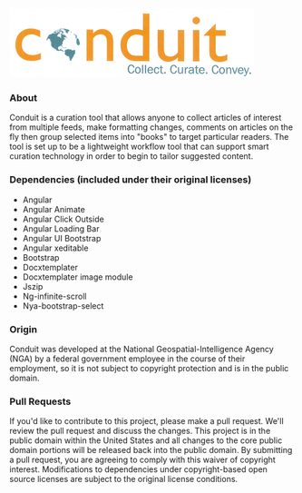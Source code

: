 ![Conduit logo](/resources/logo.png?raw=true "Optional Title")

### About

Conduit is a curation tool that allows anyone to collect articles of interest from multiple feeds, make formatting changes, comments on articles on the fly then group selected items into "books" to target particular readers. The tool is set up to be a lightweight workflow tool that can support smart curation technology in order to begin to tailor suggested content.

### Dependencies (included under their original licenses)
* Angular
* Angular Animate
* Angular Click Outside
* Angular Loading Bar
* Angular UI Bootstrap
* Angular xeditable
* Bootstrap
* Docxtemplater
* Docxtemplater image module
* Jszip
* Ng-infinite-scroll
* Nya-bootstrap-select

### Origin

Conduit was developed at the National Geospatial-Intelligence Agency (NGA) by a federal government employee in the course of their employment, so it is not subject to copyright protection and is in the public domain.

### Pull Requests

If you'd like to contribute to this project, please make a pull request. We'll review the pull request and discuss the changes. This project is in the public domain within the United States and all changes to the core public domain portions will be released back into the public domain. By submitting a pull request, you are agreeing to comply with this waiver of copyright interest. Modifications to dependencies under copyright-based open source licenses are subject to the original license conditions.
